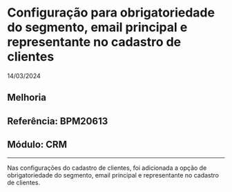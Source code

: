 # Configuração para obrigatoriedade do segmento, email principal e representante no cadastro de clientes
14/03/2024
## Melhoria
## Referência: BPM20613
## Módulo: CRM
***

Nas configurações do cadastro de clientes, foi adicionada a opção de obrigatoriedade do segmento, email principal e representante no cadastro de clientes.
